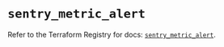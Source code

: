 # `sentry_metric_alert`

Refer to the Terraform Registry for docs: [`sentry_metric_alert`](https://registry.terraform.io/providers/jianyuan/sentry/0.12.3/docs/resources/metric_alert).
